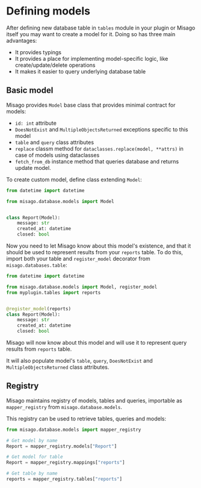# Defining models

After defining new database table in `tables` module in your plugin or Misago itself you may want to create a model for it. Doing so has three main advantages:

- It provides typings
- It provides a place for implementing model-specific logic, like create/update/delete operations
- It makes it easier to query underlying database table


## Basic model

Misago provides `Model` base class that provides minimal contract for models:

- `id: int` attribute
- `DoesNotExist` and `MultipleObjectsReturned` exceptions specific to this model
- `table` and `query` class attributes
- `replace` classm method for `dataclasses.replace(model, **attrs)` in case of models using dataclasses
- `fetch_from_db` instance method that queries database and returns update model.

To create custom model, define class extending `Model`:

```python
from datetime import datetime

from misago.database.models import Model


class Report(Model):
    message: str
    created_at: datetime
    closed: bool
```

Now you need to let Misago know about this model's existence, and that it should be used to represent results from your `reports` table. To do this, import both your table and `register_model` decorator from `misago.databases.table`:

```python
from datetime import datetime

from misago.database.models import Model, register_model
from myplugin.tables import reports


@register_model(reports)
class Report(Model):
    message: str
    created_at: datetime
    closed: bool
```

Misago will now know about this model and will use it to represent query results from `reports` table.

It will also populate model's `table`, `query`, `DoesNotExist` and `MultipleObjectsReturned` class attributes.


## Registry

Misago maintains registry of models, tables and queries, importable as `mapper_registry` from `misago.database.models`.

This registry can be used to retrieve tables, queries and models:

```python
from misago.database.models import mapper_registry

# Get model by name
Report = mapper_registry.models["Report"]

# Get model for table
Report = mapper_registry.mappings["reports"]

# Get table by name
reports = mapper_registry.tables["reports"]
```